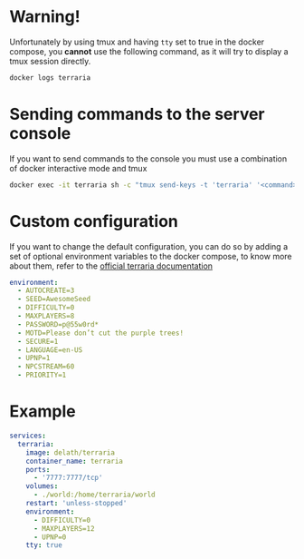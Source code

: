 # Warning!

Unfortunately by using tmux and having `tty` set to true in the docker compose, you **cannot** use the following command, as it will try to display a tmux session directly.
```bash
docker logs terraria
```

# Sending commands to the server console

If you want to send commands to the console you must use a combination of docker interactive mode and tmux
```bash
docker exec -it terraria sh -c "tmux send-keys -t 'terraria' '<command>' Enter"
```

# Custom configuration

If you want to change the default configuration, you can do so by adding a set of optional environment variables to the docker compose, to know more about them, refer to the [official terraria documentation](https://terraria.wiki.gg/wiki/Server)
  ```yaml
  environment:
    - AUTOCREATE=3
    - SEED=AwesomeSeed
    - DIFFICULTY=0
    - MAXPLAYERS=8
    - PASSWORD=p@55w0rd*
    - MOTD=Please don’t cut the purple trees!
    - SECURE=1
    - LANGUAGE=en-US
    - UPNP=1
    - NPCSTREAM=60
    - PRIORITY=1
  ```

# Example

```yaml
services:
  terraria:
    image: delath/terraria
    container_name: terraria
    ports:
      - '7777:7777/tcp'
    volumes:
      - ./world:/home/terraria/world
    restart: 'unless-stopped'
    environment:
      - DIFFICULTY=0
      - MAXPLAYERS=12
      - UPNP=0
    tty: true
```
